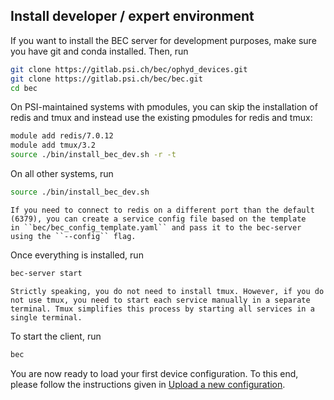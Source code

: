 ## Install developer / expert environment



If you want to install the BEC server for development purposes, make sure you have git and conda installed. Then, run


```bash
git clone https://gitlab.psi.ch/bec/ophyd_devices.git
git clone https://gitlab.psi.ch/bec/bec.git
cd bec
```

On PSI-maintained systems with pmodules, you can skip the installation of redis and tmux and instead use the existing pmodules for redis and tmux:

```bash
module add redis/7.0.12
module add tmux/3.2
source ./bin/install_bec_dev.sh -r -t
```
On all other systems, run

```bash
source ./bin/install_bec_dev.sh
```

```{tip}
If you need to connect to redis on a different port than the default (6379), you can create a service config file based on the template
in ``bec/bec_config_template.yaml`` and pass it to the bec-server using the ``--config`` flag.
```

Once everything is installed, run

```bash
bec-server start
```

```{note}
Strictly speaking, you do not need to install tmux. However, if you do not use tmux, you need to start each service manually in a separate terminal. Tmux simplifies this process by starting all services in a single terminal.
```

To start the client, run

```bash
bec
```

You are now ready to load your first device configuration. To this end, please follow the instructions given in [Upload a new configuration](#upload_configuration).